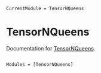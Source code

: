 ```@meta
CurrentModule = TensorNQueens
```

# TensorNQueens

Documentation for [TensorNQueens](https://github.com/nzy1997/TensorNQueens.jl).

```@index
```

```@autodocs
Modules = [TensorNQueens]
```
